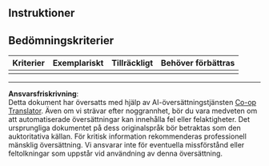 <!--
CO_OP_TRANSLATOR_METADATA:
{
  "original_hash": "5ae7654f519ae831179409dc8e528055",
  "translation_date": "2025-08-27T21:08:44+00:00",
  "source_file": "6-consumer/lessons/1-speech-recognition/assignment.md",
  "language_code": "sv"
}
-->
## Instruktioner

## Bedömningskriterier

| Kriterier | Exemplariskt | Tillräckligt | Behöver förbättras |
| --------- | ------------ | ------------ | ------------------- |
| |  |  |  |

---

**Ansvarsfriskrivning**:  
Detta dokument har översatts med hjälp av AI-översättningstjänsten [Co-op Translator](https://github.com/Azure/co-op-translator). Även om vi strävar efter noggrannhet, bör du vara medveten om att automatiserade översättningar kan innehålla fel eller felaktigheter. Det ursprungliga dokumentet på dess originalspråk bör betraktas som den auktoritativa källan. För kritisk information rekommenderas professionell mänsklig översättning. Vi ansvarar inte för eventuella missförstånd eller feltolkningar som uppstår vid användning av denna översättning.
